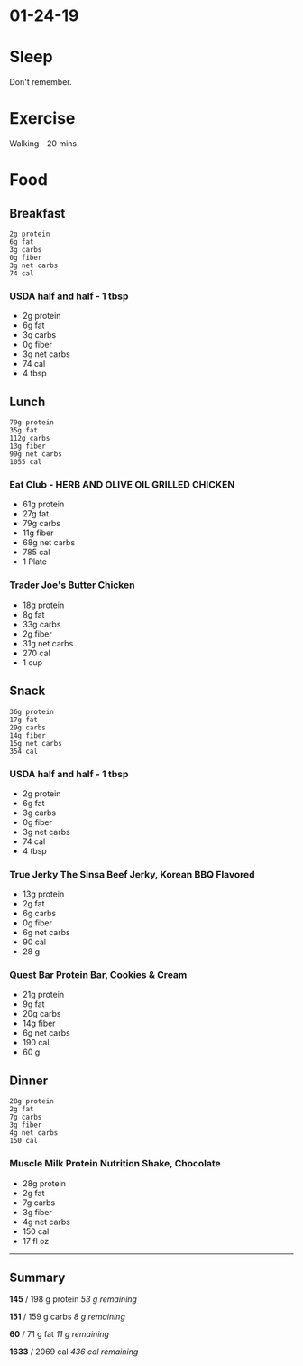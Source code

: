 # 01-24-19

# Sleep

Don't remember.

# Exercise

Walking - 20 mins

# Food

## Breakfast
    2g protein
    6g fat
    3g carbs
    0g fiber
    3g net carbs
    74 cal
### USDA half and half - 1 tbsp
- 2g protein
- 6g fat
- 3g carbs
- 0g fiber
- 3g net carbs
- 74 cal
- 4 tbsp
## Lunch
    79g protein
    35g fat
    112g carbs
    13g fiber
    99g net carbs
    1055 cal
### Eat Club - HERB AND OLIVE OIL GRILLED CHICKEN
- 61g protein
- 27g fat
- 79g carbs
- 11g fiber
- 68g net carbs
- 785 cal
- 1 Plate
### Trader Joe's Butter Chicken
- 18g protein
- 8g fat
- 33g carbs
- 2g fiber
- 31g net carbs
- 270 cal
- 1 cup
## Snack
    36g protein
    17g fat
    29g carbs
    14g fiber
    15g net carbs
    354 cal
### USDA half and half - 1 tbsp
- 2g protein
- 6g fat
- 3g carbs
- 0g fiber
- 3g net carbs
- 74 cal
- 4 tbsp
### True Jerky The Sinsa Beef Jerky, Korean BBQ Flavored
- 13g protein
- 2g fat
- 6g carbs
- 0g fiber
- 6g net carbs
- 90 cal
- 28 g
### Quest Bar Protein Bar, Cookies & Cream
- 21g protein
- 9g fat
- 20g carbs
- 14g fiber
- 6g net carbs
- 190 cal
- 60 g
## Dinner
    28g protein
    2g fat
    7g carbs
    3g fiber
    4g net carbs
    150 cal
### Muscle Milk Protein Nutrition Shake, Chocolate
- 28g protein
- 2g fat
- 7g carbs
- 3g fiber
- 4g net carbs
- 150 cal
- 17 fl oz


---

## Summary

**145** / 198 g protein _53 g remaining_

**151** / 159 g carbs _8 g remaining_

**60** / 71 g fat _11 g remaining_

**1633** / 2069 cal _436 cal remaining_
